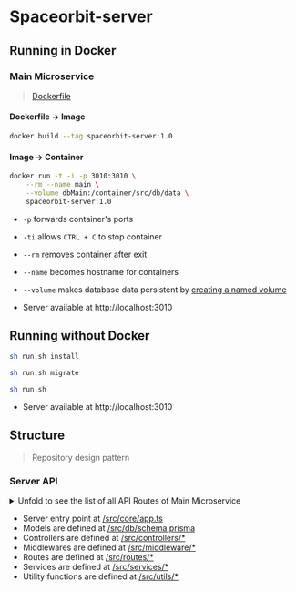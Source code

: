 # Spaceorbit-server

## Running in Docker


### Main Microservice
> [Dockerfile](./Dockerfile)

#### Dockerfile -> Image

```bash
docker build --tag spaceorbit-server:1.0 .
```

#### Image -> Container

```bash
docker run -t -i -p 3010:3010 \
    --rm --name main \
    --volume dbMain:/container/src/db/data \
    spaceorbit-server:1.0
```

- `-p` forwards container's ports
- `-ti` allows `CTRL + C` to stop container
- `--rm` removes container after exit
- `--name` becomes hostname for containers
- `--volume` makes database data persistent by [creating a named volume](https://github.com/moby/moby/issues/30647#issuecomment-276882545)

- Server available at http://localhost:3010

## Running without Docker

```bash
sh run.sh install
```

```bash
sh run.sh migrate
```

```bash
sh run.sh
```

- Server available at http://localhost:3010


## Structure
> Repository design pattern


### Server API

<details>
    <summary>Unfold to see the list of all API Routes of Main Microservice</summary>

    GET /users
    POST /users

    GET /users/:id
    PATCH /users/:id
    DELETE /users/:id

    POST /users/register

    POST /users/login

    POST /users/refreshToken

    POST /users/me

    POST /users/resetPassword

    GET /users/resetPassword/:id

    GET /endpoints
</details>

  

- Server entry point at [/src/core/app.ts](./src/core/app.ts)
- Models are defined at [/src/db/schema.prisma](./src/db/schema.prisma)
- Controllers are defined at [/src/controllers/*](./src/controllers/users/User.ts)
- Middlewares are defined at [/src/middleware/*](./src/middleware/isAuthenticated.ts)
- Routes are defined at [/src/routes/*](./src/routes/users/User.ts)
- Services are defined at [/src/services/*](./src/services/users/User.ts)
- Utility functions are defined at [/src/utils/*](./src/utils/jwt.ts)
